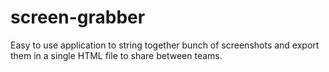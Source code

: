 # screen-grabber
Easy to use application to string together bunch of screenshots and export them in a single HTML file to share between teams.
